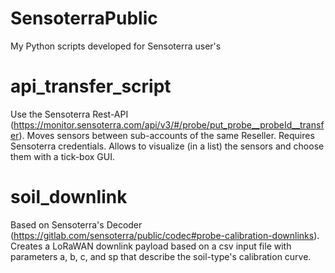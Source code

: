 # SensoterraPublic
My Python scripts developed for Sensoterra user's

# api_transfer_script
Use the Sensoterra Rest-API (https://monitor.sensoterra.com/api/v3/#/probe/put_probe__probeId__transfer). Moves sensors between sub-accounts of the same Reseller. Requires Sensoterra credentials. Allows to visualize (in a list) the sensors and choose them with a tick-box GUI.

# soil_downlink
Based on Sensoterra's Decoder (https://gitlab.com/sensoterra/public/codec#probe-calibration-downlinks). Creates a LoRaWAN downlink payload based on a csv input file with parameters a, b, c, and sp that describe the soil-type's calibration curve.
